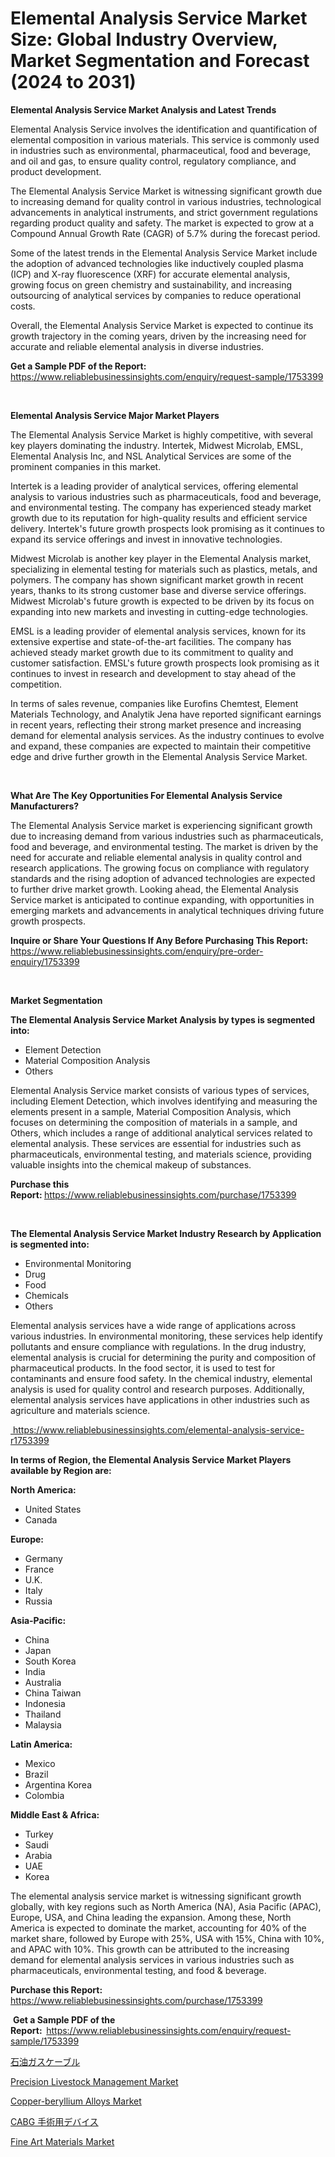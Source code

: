 <p><h1>Elemental Analysis Service Market Size: Global Industry Overview, Market Segmentation and Forecast (2024 to 2031)</h1></p><p><strong>Elemental Analysis Service Market Analysis and Latest Trends</strong></p>
<p><p>Elemental Analysis Service involves the identification and quantification of elemental composition in various materials. This service is commonly used in industries such as environmental, pharmaceutical, food and beverage, and oil and gas, to ensure quality control, regulatory compliance, and product development.</p><p>The Elemental Analysis Service Market is witnessing significant growth due to increasing demand for quality control in various industries, technological advancements in analytical instruments, and strict government regulations regarding product quality and safety. The market is expected to grow at a Compound Annual Growth Rate (CAGR) of 5.7% during the forecast period.</p><p>Some of the latest trends in the Elemental Analysis Service Market include the adoption of advanced technologies like inductively coupled plasma (ICP) and X-ray fluorescence (XRF) for accurate elemental analysis, growing focus on green chemistry and sustainability, and increasing outsourcing of analytical services by companies to reduce operational costs.</p><p>Overall, the Elemental Analysis Service Market is expected to continue its growth trajectory in the coming years, driven by the increasing need for accurate and reliable elemental analysis in diverse industries.</p></p>
<p><strong>Get a Sample PDF of the Report:&nbsp;</strong> <a href="https://www.reliablebusinessinsights.com/enquiry/request-sample/1753399">https://www.reliablebusinessinsights.com/enquiry/request-sample/1753399</a></p>
<p>&nbsp;</p>
<p><strong>Elemental Analysis Service Major Market Players</strong></p>
<p><p>The Elemental Analysis Service Market is highly competitive, with several key players dominating the industry. Intertek, Midwest Microlab, EMSL, Elemental Analysis Inc, and NSL Analytical Services are some of the prominent companies in this market.</p><p>Intertek is a leading provider of analytical services, offering elemental analysis to various industries such as pharmaceuticals, food and beverage, and environmental testing. The company has experienced steady market growth due to its reputation for high-quality results and efficient service delivery. Intertek's future growth prospects look promising as it continues to expand its service offerings and invest in innovative technologies.</p><p>Midwest Microlab is another key player in the Elemental Analysis market, specializing in elemental testing for materials such as plastics, metals, and polymers. The company has shown significant market growth in recent years, thanks to its strong customer base and diverse service offerings. Midwest Microlab's future growth is expected to be driven by its focus on expanding into new markets and investing in cutting-edge technologies.</p><p>EMSL is a leading provider of elemental analysis services, known for its extensive expertise and state-of-the-art facilities. The company has achieved steady market growth due to its commitment to quality and customer satisfaction. EMSL's future growth prospects look promising as it continues to invest in research and development to stay ahead of the competition.</p><p>In terms of sales revenue, companies like Eurofins Chemtest, Element Materials Technology, and Analytik Jena have reported significant earnings in recent years, reflecting their strong market presence and increasing demand for elemental analysis services. As the industry continues to evolve and expand, these companies are expected to maintain their competitive edge and drive further growth in the Elemental Analysis Service Market.</p></p>
<p>&nbsp;</p>
<p><strong>What Are The Key Opportunities For Elemental Analysis Service Manufacturers?</strong></p>
<p><p>The Elemental Analysis Service market is experiencing significant growth due to increasing demand from various industries such as pharmaceuticals, food and beverage, and environmental testing. The market is driven by the need for accurate and reliable elemental analysis in quality control and research applications. The growing focus on compliance with regulatory standards and the rising adoption of advanced technologies are expected to further drive market growth. Looking ahead, the Elemental Analysis Service market is anticipated to continue expanding, with opportunities in emerging markets and advancements in analytical techniques driving future growth prospects.</p></p>
<p><strong>Inquire or Share Your Questions If Any Before Purchasing This Report:</strong> <a href="https://www.reliablebusinessinsights.com/enquiry/pre-order-enquiry/1753399">https://www.reliablebusinessinsights.com/enquiry/pre-order-enquiry/1753399</a></p>
<p>&nbsp;</p>
<p><strong>Market Segmentation</strong></p>
<p><strong>The Elemental Analysis Service Market Analysis by types is segmented into:</strong></p>
<p><ul><li>Element Detection</li><li>Material Composition Analysis</li><li>Others</li></ul></p>
<p><p>Elemental Analysis Service market consists of various types of services, including Element Detection, which involves identifying and measuring the elements present in a sample, Material Composition Analysis, which focuses on determining the composition of materials in a sample, and Others, which includes a range of additional analytical services related to elemental analysis. These services are essential for industries such as pharmaceuticals, environmental testing, and materials science, providing valuable insights into the chemical makeup of substances.</p></p>
<p><strong>Purchase this Report:&nbsp;</strong><a href="https://www.reliablebusinessinsights.com/purchase/1753399">https://www.reliablebusinessinsights.com/purchase/1753399</a></p>
<p>&nbsp;</p>
<p><strong>The Elemental Analysis Service Market Industry Research by Application is segmented into:</strong></p>
<p><ul><li>Environmental Monitoring</li><li>Drug</li><li>Food</li><li>Chemicals</li><li>Others</li></ul></p>
<p><p>Elemental analysis services have a wide range of applications across various industries. In environmental monitoring, these services help identify pollutants and ensure compliance with regulations. In the drug industry, elemental analysis is crucial for determining the purity and composition of pharmaceutical products. In the food sector, it is used to test for contaminants and ensure food safety. In the chemical industry, elemental analysis is used for quality control and research purposes. Additionally, elemental analysis services have applications in other industries such as agriculture and materials science.</p></p>
<p><a href="https://www.reliablebusinessinsights.com/elemental-analysis-service-r1753399">&nbsp;https://www.reliablebusinessinsights.com/elemental-analysis-service-r1753399</a></p>
<p><strong>In terms of Region, the Elemental Analysis Service Market Players available by Region are:</strong></p>
<p>
    <p> <strong> North America: </strong>
        <ul>
            <li>United States</li>
            <li>Canada</li>
        </ul>
        </p> 
    <p> <strong> Europe: </strong>
        <ul>
            <li>Germany</li>
            <li>France</li>
            <li>U.K.</li>
            <li>Italy</li>
            <li>Russia</li>
        </ul>
        </p> 
    <p> <strong> Asia-Pacific: </strong>
        <ul>
            <li>China</li>
            <li>Japan</li>
            <li>South Korea</li>
            <li>India</li>
            <li>Australia</li>
            <li>China Taiwan</li>
            <li>Indonesia</li>
            <li>Thailand</li>
            <li>Malaysia</li>
        </ul>
        </p> 
    <p> <strong> Latin America: </strong>
        <ul>
            <li>Mexico</li>
            <li>Brazil</li>
            <li>Argentina Korea</li>
            <li>Colombia</li>
        </ul>
        </p> 
    <p> <strong> Middle East & Africa: </strong>
        <ul>
            <li>Turkey</li>
            <li>Saudi</li>
            <li>Arabia</li>
            <li>UAE</li>
            <li>Korea</li>
        </ul>
    </p>
    </p>
<p><p>The elemental analysis service market is witnessing significant growth globally, with key regions such as North America (NA), Asia Pacific (APAC), Europe, USA, and China leading the expansion. Among these, North America is expected to dominate the market, accounting for 40% of the market share, followed by Europe with 25%, USA with 15%, China with 10%, and APAC with 10%. This growth can be attributed to the increasing demand for elemental analysis services in various industries such as pharmaceuticals, environmental testing, and food & beverage.</p></p>
<p><strong>Purchase this Report: </strong><a href="https://www.reliablebusinessinsights.com/purchase/1753399">https://www.reliablebusinessinsights.com/purchase/1753399</a></p>
<p>&nbsp;<strong>Get a Sample PDF of the Report:&nbsp;&nbsp;</strong><a href="https://www.reliablebusinessinsights.com/enquiry/request-sample/1753399">https://www.reliablebusinessinsights.com/enquiry/request-sample/1753399</a></p>
<p><strong></strong></p>
<p><p><a href="https://github.com/TysonKub/Market-Research-Report-List-1/blob/main/5704645180031.md">石油ガスケーブル</a></p><p><a href="https://github.com/AlysaLedner2023/Market-Research-Report-List-1/blob/main/precision-livestock-management-market.md">Precision Livestock Management Market</a></p><p><a href="https://www.linkedin.com/pulse/copper-beryllium-alloys-market-overview-global-trends-future-9g6kc">Copper-beryllium Alloys Market</a></p><p><a href="https://github.com/RaeJenkins1952/Market-Research-Report-List-2/blob/main/1223512180030.md">CABG 手術用デバイス</a></p><p><a href="https://github.com/Sherrillcrooksxa8i18ucf2m/Market-Research-Report-List-3/blob/main/fine-art-materials-market.md">Fine Art Materials Market</a></p></p>